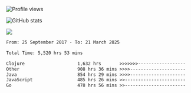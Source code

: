 ![Profile views](https://komarev.com/ghpvc/?username=liuchong)

![GitHub stats](https://github-readme-stats.vercel.app/api?username=liuchong&show_icons=true)

<img src="https://cr-skills-chart-widget.azurewebsites.net/api/api?username=liuchong&skills=Java,JavaScript,Python,Go,Rust,Zig&show-other-skills=true"/>

<!--START_SECTION:waka-->

```txt
From: 25 September 2017 - To: 21 March 2025

Total Time: 5,520 hrs 53 mins

Clojure                    1,632 hrs       >>>>>>>------------------   29.56 %
Other                      908 hrs 36 mins >>>>---------------------   16.46 %
Java                       854 hrs 29 mins >>>>---------------------   15.48 %
JavaScript                 485 hrs 26 mins >>-----------------------   08.79 %
Go                         478 hrs 56 mins >>-----------------------   08.68 %
```

<!--END_SECTION:waka-->
